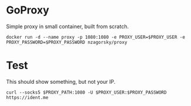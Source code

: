 GoProxy
=======

Simple proxy in small container, built from scratch.

```
docker run -d --name proxy -p 1080:1080 -e PROXY_USER=$PROXY_USER -e PROXY_PASSWORD=$PROXY_PASSWORD nzagorsky/proxy
```

Test
====

This should show something, but not your IP.
```
curl --socks5 $PROXY_PATH:1080 -U $PROXY_USER:$PROXY_PASSWORD https://ident.me
```
